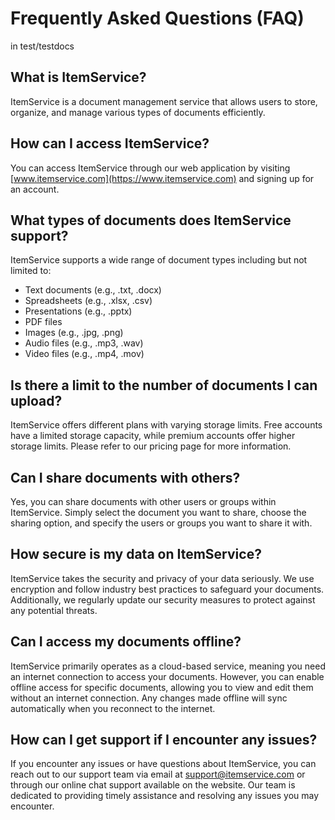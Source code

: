# Frequently Asked Questions (FAQ)

in test/testdocs

## What is ItemService?

ItemService is a document management service that allows users to store, organize, and manage various types of documents efficiently.

## How can I access ItemService?

You can access ItemService through our web application by visiting [www.itemservice.com](https://www.itemservice.com) and signing up for an account.

## What types of documents does ItemService support?

ItemService supports a wide range of document types including but not limited to:

- Text documents (e.g., .txt, .docx)
- Spreadsheets (e.g., .xlsx, .csv)
- Presentations (e.g., .pptx)
- PDF files
- Images (e.g., .jpg, .png)
- Audio files (e.g., .mp3, .wav)
- Video files (e.g., .mp4, .mov)

## Is there a limit to the number of documents I can upload?

ItemService offers different plans with varying storage limits. Free accounts have a limited storage capacity, while premium accounts offer higher storage limits. Please refer to our pricing page for more information.

## Can I share documents with others?

Yes, you can share documents with other users or groups within ItemService. Simply select the document you want to share, choose the sharing option, and specify the users or groups you want to share it with.

## How secure is my data on ItemService?

ItemService takes the security and privacy of your data seriously. We use encryption and follow industry best practices to safeguard your documents. Additionally, we regularly update our security measures to protect against any potential threats.

## Can I access my documents offline?

ItemService primarily operates as a cloud-based service, meaning you need an internet connection to access your documents. However, you can enable offline access for specific documents, allowing you to view and edit them without an internet connection. Any changes made offline will sync automatically when you reconnect to the internet.

## How can I get support if I encounter any issues?

If you encounter any issues or have questions about ItemService, you can reach out to our support team via email at support@itemservice.com or through our online chat support available on the website. Our team is dedicated to providing timely assistance and resolving any issues you may encounter.
